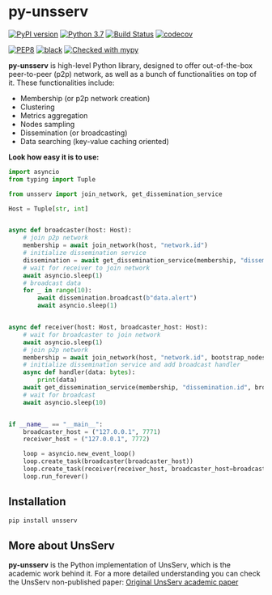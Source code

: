 # py-unsserv
[![PyPI version](https://badge.fury.io/py/unsserv.svg)](https://badge.fury.io/py/unsserv)
[![Python 3.7](https://img.shields.io/badge/python-3.7-blue.svg)](https://www.python.org/downloads/release/python-370/)
[![Build Status](https://travis-ci.com/aratz-lasa/py-unsserv.svg?branch=master)](https://travis-ci.com/aratz-lasa/py-unsserv)
[![codecov](https://codecov.io/gh/aratz-lasa/py-unsserv/branch/master/graph/badge.svg)](https://codecov.io/gh/aratz-lasa/py-unsserv)

[![PEP8](https://img.shields.io/badge/code%20style-pep8-orange.svg)](https://www.python.org/dev/peps/pep-0008/)
[![black](https://img.shields.io/badge/code%20style-black-000000.svg)](https://github.com/psf/black)
[![Checked with mypy](http://www.mypy-lang.org/static/mypy_badge.svg)](http://mypy-lang.org/)

**py-unsserv** is high-level Python library, designed to offer out-of-the-box peer-to-peer (p2p) 
network, as well as a bunch of functionalities on top of it. These functionalities include:
- Membership (or p2p network creation)
- Clustering
- Metrics aggregation
- Nodes sampling
- Dissemination (or broadcasting) 
- Data searching (key-value caching oriented)

**Look how easy it is to use:**
```python
import asyncio
from typing import Tuple

from unsserv import join_network, get_dissemination_service

Host = Tuple[str, int]


async def broadcaster(host: Host):
    # join p2p network
    membership = await join_network(host, "network.id")
    # initialize dissemination service
    dissemination = await get_dissemination_service(membership, "dissemination.id")
    # wait for receiver to join network
    await asyncio.sleep(1)
    # broadcast data
    for _ in range(10):
        await dissemination.broadcast(b"data.alert")
        await asyncio.sleep(1)


async def receiver(host: Host, broadcaster_host: Host):
    # wait for broadcaster to join network
    await asyncio.sleep(1)
    # join p2p network
    membership = await join_network(host, "network.id", bootstrap_nodes=[broadcaster_host])
    # initialize dissemination service and add broadcast handler
    async def handler(data: bytes):
        print(data)
    await get_dissemination_service(membership, "dissemination.id", broadcast_handler=handler)
    # wait for broadcast
    await asyncio.sleep(10)


if __name__ == "__main__":
    broadcaster_host = ("127.0.0.1", 7771)
    receiver_host = ("127.0.0.1", 7772)

    loop = asyncio.new_event_loop()
    loop.create_task(broadcaster(broadcaster_host))
    loop.create_task(receiver(receiver_host, broadcaster_host=broadcaster_host))
    loop.run_forever()
```

## Installation
```bash
pip install unsserv
```

## More about UnsServ
**py-unsserv** is the Python implementation of UnsServ, which is the academic work behind it.
For a more detailed understanding you can check the UnsServ non-published paper: 
[Original UnsServ academic paper](https://aratz.lasa.eus/file/unsserv.pdf)

